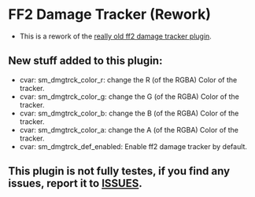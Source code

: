 # FF2 Damage Tracker (Rework)

- This is a rework of the [really old ff2 damage tracker plugin](https://forums.alliedmods.net/showthread.php?t=196861).

## New stuff added to this plugin:
- cvar: sm_dmgtrck_color_r: change the R (of the RGBA) Color of the tracker.
- cvar: sm_dmgtrck_color_g: change the G (of the RGBA) Color of the tracker.
- cvar: sm_dmgtrck_color_b: change the B (of the RGBA) Color of the tracker.
- cvar: sm_dmgtrck_color_a: change the A (of the RGBA) Color of the tracker.
- cvar: sm_dmgtrck_def_enabled: Enable ff2 damage tracker by default.

## This plugin is not fully testes, if you find any issues, report it to [ISSUES](https://github.com/Frenzoid/FF2DamageTracker/issues).
